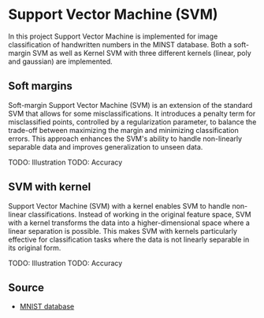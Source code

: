 # Support Vector Machine (SVM)
In this project Support Vector Machine is implemented for image classification of handwritten numbers in the MINST database. Both a soft-margin SVM as well as Kernel SVM with three different kernels (linear, poly and gaussian) are implemented.

## Soft margins
Soft-margin Support Vector Machine (SVM) is an extension of the standard SVM that allows for some misclassifications. It introduces a penalty term for misclassified points, controlled by a regularization parameter, to balance the trade-off between maximizing the margin and minimizing classification errors. This approach enhances the SVM's ability to handle non-linearly separable data and improves generalization to unseen data.

TODO: Illustration
TODO: Accuracy

## SVM with kernel
Support Vector Machine (SVM) with a kernel enables SVM to handle non-linear classifications. Instead of working in the original feature space, SVM with a kernel transforms the data into a higher-dimensional space where a linear separation is possible. This makes SVM with kernels particularly effective for classification tasks where the data is not linearly separable in its original form.

TODO: Illustration
TODO: Accuracy

## Source
- [MNIST database](https://www.tensorflow.org/datasets/catalog/mnist)